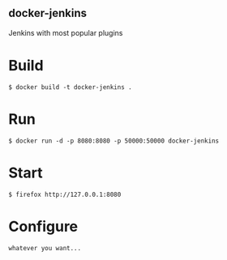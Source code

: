 docker-jenkins
--------------

Jenkins with most popular plugins


# Build

    $ docker build -t docker-jenkins .


# Run

    $ docker run -d -p 8080:8080 -p 50000:50000 docker-jenkins


# Start

    $ firefox http://127.0.0.1:8080


# Configure

    whatever you want...
